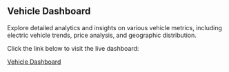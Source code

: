 ## Vehicle Dashboard

Explore detailed analytics and insights on various vehicle metrics, including electric vehicle trends, price analysis, and geographic distribution.

Click the link below to visit the live dashboard:

[Vehicle Dashboard](https://vehicle-analytics-dashboard.vercel.app/)

